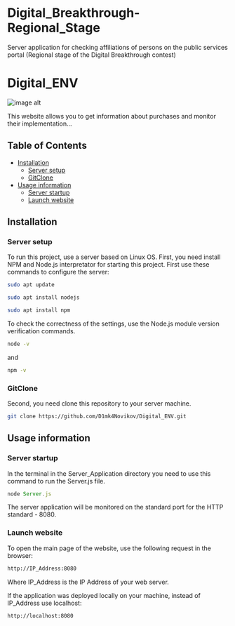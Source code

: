 # Digital_Breakthrough-Regional_Stage
Server application for checking affiliations of persons on the public services portal (Regional stage of the Digital Breakthrough contest)



# Digital_ENV

![image alt](https://github.com/D1mk4Novikov/Digital_Breakthrough-Regional_Stage/Production/Logo/Digital_ENV_Logo.png)

This website allows you to get information about purchases and monitor their implementation...

## Table of Contents

* [Installation](#installation)
	* [Server setup](#server-setup)
	* [GitClone](#gitclone)
* [Usage information](#usage-information)
	* [Server startup](#server-startup)
	* [Launch website](#launch-website)

## Installation

### Server setup

To run this project, use a server based on Linux OS.
First, you need install NPM and Node.js interpretator for starting this project. First use these commands to configure the server:

```bash
sudo apt update
```

```bash
sudo apt install nodejs
```

```bash
sudo apt install npm
```

To check the correctness of the settings, use the Node.js module version verification commands.

```bash
node -v
```

and

```bash
npm -v
```

### GitClone

Second, you need clone this repository to your server machine.

```bash
git clone https://github.com/D1mk4Novikov/Digital_ENV.git
```

## Usage information

### Server startup

In the terminal in the Server_Application directory you need to use this command to run the Server.js file.

```js
node Server.js
```

The server application will be monitored on the standard port for the HTTP standard - 8080.

### Launch website

To open the main page of the website, use the following request in the browser:

```bash
http://IP_Address:8080
```
Where IP_Address is the IP Address of your web server.

If the application was deployed locally on your machine, instead of IP_Address use localhost:

```bash
http://localhost:8080
```
